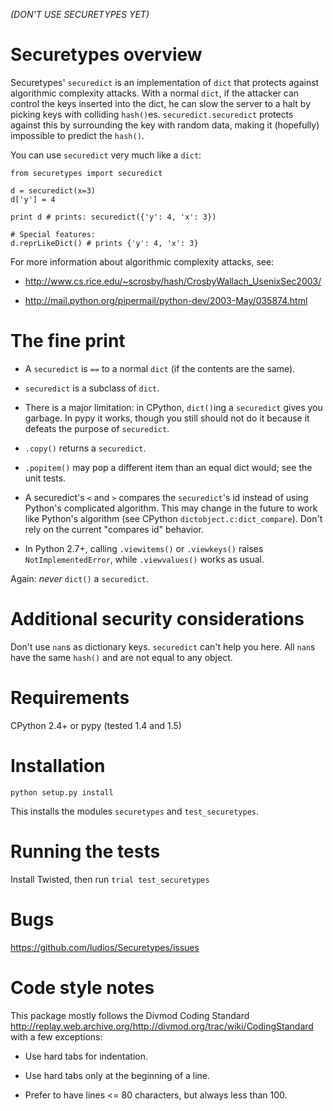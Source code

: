 *(DON'T USE SECURETYPES YET)*

Securetypes overview
====================

Securetypes' `securedict` is an implementation of `dict` that protects against algorithmic
complexity attacks.  With a normal `dict`, if the attacker can control the keys
inserted into the dict, he can slow the server to a halt by picking keys with
colliding `hash()`es.  `securedict.securedict` protects against this by
surrounding the key with random data, making it (hopefully) impossible to
predict the `hash()`.

You can use `securedict` very much like a `dict`:

```
from securetypes import securedict

d = securedict(x=3)
d['y'] = 4

print d # prints: securedict({'y': 4, 'x': 3})

# Special features:
d.reprLikeDict() # prints {'y': 4, 'x': 3}
```

For more information about algorithmic complexity attacks, see:

*	http://www.cs.rice.edu/~scrosby/hash/CrosbyWallach_UsenixSec2003/

*	http://mail.python.org/pipermail/python-dev/2003-May/035874.html



The fine print
==============

*	A `securedict` is `==` to a normal `dict` (if the contents are the same).

*	`securedict` is a subclass of `dict`.

*	There is a major limitation: in CPython, `dict()`ing a `securedict` gives you
	garbage.  In pypy it works, though you still should not do it because
	it defeats the purpose of `securedict`.

*	`.copy()` returns a `securedict`.

*	`.popitem()` may pop a different item than an equal dict would; see the
	unit tests.

*	A securedict's `<` and `>` compares the `securedict`'s id instead of using
	Python's complicated algorithm.  This may change in the future to work
	like Python's algorithm (see CPython `dictobject.c:dict_compare`).  Don't
	rely on the current "compares id" behavior.

*	In Python 2.7+, calling `.viewitems()` or `.viewkeys()` raises
	`NotImplementedError`, while `.viewvalues()` works as usual.

Again: *never* `dict()` a `securedict`.



Additional security considerations
==================================

Don't use `nan`s as dictionary keys.  `securedict` can't help you here.
All `nan`s have the same `hash()` and are not equal to any object.



Requirements
============

CPython 2.4+ or pypy (tested 1.4 and 1.5)



Installation
============

`python setup.py install`

This installs the modules `securetypes` and `test_securetypes`.



Running the tests
=================

Install Twisted, then run `trial test_securetypes`



Bugs
====

https://github.com/ludios/Securetypes/issues



Code style notes
================

This package mostly follows the Divmod Coding Standard
<http://replay.web.archive.org/http://divmod.org/trac/wiki/CodingStandard> with a few exceptions:

*	Use hard tabs for indentation.

*	Use hard tabs only at the beginning of a line.

*	Prefer to have lines <= 80 characters, but always less than 100.
